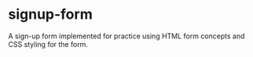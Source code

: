 # signup-form
A sign-up form implemented for practice using HTML form concepts and CSS styling for the form.
